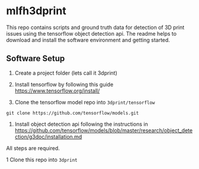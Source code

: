 # mlfh3dprint

This repo contains scripts and ground truth data for detection of 3D print issues using the tensorflow object detection api. 
The readme helps to download and install the software environment and getting started.


## Software Setup


1. Create a project folder (lets call it 3dprint)

1. Install tensorflow by following this guide https://www.tensorflow.org/install/

1. Clone the tensorflow model repo into `3dprint/tensorflow`

```
git clone https://github.com/tensorflow/models.git
```

1. Install object detection api following the instructions in https://github.com/tensorflow/models/blob/master/research/object_detection/g3doc/installation.md

All steps are required.

1 Clone this repo into `3dprint`



